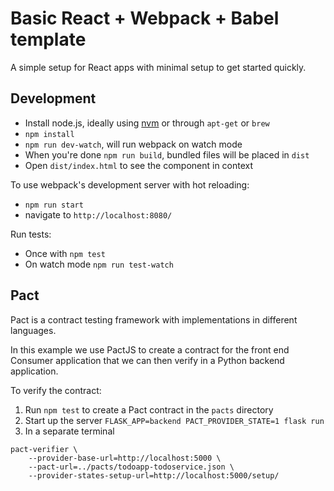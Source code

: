 # Basic React + Webpack + Babel template

A simple setup for React apps with minimal setup to get started quickly.

## Development

- Install node.js, ideally using [nvm](https://github.com/creationix/nvm) or through `apt-get` or `brew`
- `npm install`
- `npm run dev-watch`, will run webpack on watch mode
- When you're done `npm run build`, bundled files will be placed in `dist`
- Open `dist/index.html` to see the component in context

To use webpack's development server with hot reloading:

- `npm run start`
- navigate to `http://localhost:8080/`

Run tests:

- Once with `npm test`
- On watch mode `npm run test-watch`

## Pact

Pact is a contract testing framework with implementations in different languages.

In this example we use PactJS to create a contract for the front end Consumer application that we can then verify in a Python backend application.

To verify the contract:

1. Run `npm test` to create a Pact contract in the `pacts` directory
2. Start up the server `FLASK_APP=backend PACT_PROVIDER_STATE=1 flask run`
3. In a separate terminal
```
pact-verifier \
    --provider-base-url=http://localhost:5000 \
    --pact-url=../pacts/todoapp-todoservice.json \
    --provider-states-setup-url=http://localhost:5000/setup/
```
